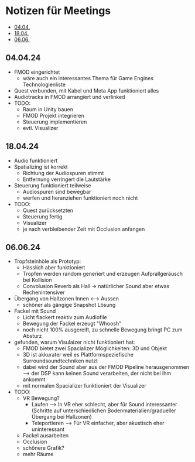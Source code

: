 # Notizen für Meetings

- [04.04.](#040424)
- [18.04.](#180424)
- [06.06.](#060624)
  
## 04.04.24

- FMOD eingerichtet
  - wäre auch ein interessantes Thema für Game Engines Technologienliste
- Quest verbunden, mit Kabel und Meta App funktioniert alles
- Audiotracks in FMOD arrangiert und verlinked
- TODO:
  - Raum in Unity bauen
  - FMOD Projekt integrieren
  - Steuerung implementieren
  - evtl. Visualizer

## 18.04.24

- Audio funktioniert
- Spatializing ist korrekt
  - Richtung der Audiospuren stimmt
  - Entfernung verringert die Lautstärke
- Steuerung funktioniert teilweise
  - Audiospuren sind bewegbar
  - werfen und heranziehen funktioniert noch nicht
- TODO:
  - Quest zurücksetzten 
  - Steuerung fertig
  - Visualizer
  - je nach verbleibender Zeit mit Occlusion anfangen

## 06.06.24

- Tropfsteinhöle als Prototyp:
  - Hässlich aber funktioniert
  - Tropfen werden random generiert und erzeugen Aufprallgeräusch bei Kollision
  - Convolusion Reverb als Hall -> natürlicher Sound aber etwas Rechenintensiver
- Übergang von Hallzonen Innen <--> Aussen
  - schöner als gängige Snapshot Lösung
- Fackel mit Sound
  - Licht flackert reaktiv zum Audiofile
  - Bewegung der Fackel erzeugt "Whoosh"
  - noch nicht 100% ausgereift, zu schnelle Bewegung bringt PC zum Absturz
- gefunden, warum Visulaizer nicht funktioniert hat:
  - FMOD bietet zwei Spacializer Möglichkeiten: 3D und Objekt
  - 3D ist akkurater weil es Plattformspeziefische Surroundsoundtechniken nutzt
  - dabei wird der Sound aber aus der FMOD Pipeline herausgenommen
    --> der DSP kann keinen Sound verarbeiten, der nicht bei ihm ankommt
  - mit normalen Spacializer funktioniert der Visualizer
- TODO:
  - VR Bewegung?
    - Laufen --> In VR eher schlecht, aber für Sound interessanter (Schritte auf unterschiedlichen Bodenmaterialien/gradueller Übergang bei Hallzonen)
    - Teleportieren --> Für VR einfacher, aber akustisch eher uninteressant
  - Fackel ausarbeiten
  - Occlusion
  - schönere Grafik?
  - mehr Räume
